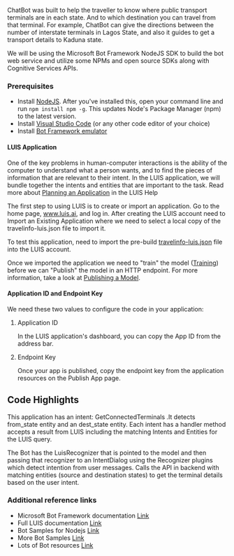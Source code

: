 
ChatBot was built to help the traveller to know where public transport terminals are in each state. And to which destination you can travel from that terminal.
For example, ChatBot can give the directions between the number of interstate terminals in Lagos State, and also it guides to get a transport details to Kaduna state.

We will be using the Microsoft Bot Framework NodeJS SDK to build the bot web service and utilize some NPMs and open source SDKs along with Cognitive Services APIs.

### Prerequisites 

- Install [NodeJS](https://nodejs.org/en/). After you've installed this, open your command line and run `npm install npm -g`. This updates Node's Package Manager (npm) to the latest version.
- Install [Visual Studio Code](https://code.visualstudio.com/) (or any other code editor of your choice)
- Install [Bot Framework emulator](https://emulator.botframework.com)

#### LUIS Application

One of the key problems in human-computer interactions is the ability of the computer to understand what a person wants, and to find the pieces of information that are relevant to their intent. In the LUIS application, we will bundle together the intents and entities that are important to the task. Read more about [Planning an Application](https://docs.microsoft.com/en-us/azure/cognitive-services/LUIS/plan-your-app) in the LUIS Help

The first step to using LUIS is to create or import an application. Go to the home page, www.luis.ai, and log in. After creating the LUIS account need to Import an Existing Application where we need to select a local copy of the travelinfo-luis.json file to import it.

To test this application, need to import the pre-build [travelinfo-luis.json](travelinfo-luis.json) file into the LUIS account.

Once we imported the application we need to "train" the model ([Training](https://docs.microsoft.com/en-us/azure/cognitive-services/luis/train-test)) before we can "Publish" the model in an HTTP endpoint. For more information, take a look at [Publishing a Model](https://docs.microsoft.com/en-us/azure/cognitive-services/luis/publishapp).

#### Application ID and Endpoint Key

We need these two values to configure the code in your application:

1. Application ID

    In the LUIS application's dashboard, you can copy the App ID from the address bar.
    
    
2. Endpoint Key

    Once your app is published, copy the endpoint key from the application resources on the Publish App page.
    
    
## Code Highlights

This application has an intent: GetConnectedTerminals .It detects from_state entity and an dest_state entity. Each intent has a handler method accepts a result from LUIS including the matching Intents and Entities for the LUIS query. 

The Bot has the LuisRecognizer that is pointed to the model and then passing that recognizer to an IntentDialog using the Recognizer plugins which detect intention from user messages. Calls the API in backend with matching entities (source and destination states) to get the terminal details based on the user intent.


### Additional reference links

- Microsoft Bot Framework documentation [Link](https://docs.botframework.com/en-us/)
- Full LUIS documentation [Link](https://www.luis.ai/help)
- Bot Samples for Nodejs [Link](https://github.com/Microsoft/BotBuilder/tree/master/Node/examples)
- More Bot Samples [Link](https://github.com/Microsoft/BotBuilder-Samples)
- Lots of Bot resources [Link](https://aka.ms/botresources)
